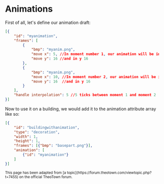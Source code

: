 # Animations

<!-- TODO: make this more in depth-->

First of all, let's define our animation draft:
```json
[{
    "id": "myanimation",
    "frames": [
        {
            "bmp": "myanim.png",
            "move x": 5, //In moment number 1, our animation will be in x 5
            "move y": 16 //and in y 16
        },
        {
            "bmp": "myanim.png",
            "move x": 10, //In moment number 2, our animation will be in x 10
            "move y": 16  //and in y 16
        }     
    ],
    "handle interpolation": 5 //5 ticks between moment 1 and moment 2
}]
```

Now to use it on a building, we would add it to the animation attribute array like so:
```json
[{
    "id": "buildingwithanimation",
    "type": "decoration",
    "width": 1,
    "height": 1,
    "frames": [{"bmp": "basepart.png"}],
    "animation": [
        {"id": "myanimation"}
    ]
}]
```

<sub>
This page has been adapted from
[a topic](https://forum.theotown.com/viewtopic.php?t=7455)
on the official TheoTown forum.
</sub>
